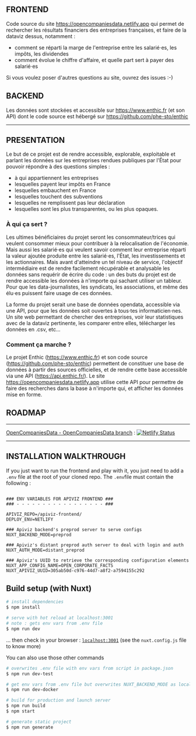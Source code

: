 ## FRONTEND
Code source du site https://opencompaniesdata.netlify.app qui permet de rechercher les résultats financiers des entreprises françaises, et faire de la dataviz dessus, notamment :
 - comment se réparti la marge de l'entreprise entre les salarié⋅es, les impôts, les dividendes
 - comment évolue le chiffre d'affaire, et quelle part sert à payer des salarié⋅es

Si vous voulez poser d'autres questions au site, ouvrez des issues :-)

## BACKEND
Les données sont stockées et accessible sur https://www.enthic.fr (et son API) dont le code source est hébergé sur https://github.com/phe-sto/enthic

-------
## PRESENTATION
Le but de ce projet est de rendre accessible, explorable, exploitable et parlant les données sur les entreprises rendues publiques par l'État pour pouvoir répondre à des questions simples : 
 - à qui appartiennent les entreprises
 - lesquelles payent leur impôts en France
 - lesquelles embauchent en France
 - lesquelles touchent des subventions
 - lesquelles ne remplissent pas leur déclaration
 - lesquelles sont les plus transparentes, ou les plus opaques.
 
### À qui ça sert ?
Les ultimes bénéficiaires du projet seront les consommateur/trices qui veulent consommer mieux pour contribuer à la relocalisation de l'économie.
Mais aussi les salarié⋅es qui veulent savoir comment leur entreprise réparti la valeur ajoutée produite entre les salarié⋅es, l'État, les investissements et les actionnaires.
Mais avant d'atteindre un tel niveau de service, l'objectif intermédiaire est de rendre facilement récupérable et analysable les données sans requérir de écrire du code : un des buts du projet est de rendre accessible les données à n'importe qui sachant utiliser un tableur. Pour que les data-journalistes, les syndicats, les associations, et même des élu⋅es puissent faire usage de ces données.

La forme du projet serait une base de données opendata, accessible via une API, pour que les données soit ouvertes à tous⋅tes informaticien⋅nes.
Un site web permettant de chercher des entreprises, voir leur statistiques avec de la dataviz pertinente, les comparer entre elles, télécharger les données en .csv, etc...

### Comment ça marche ?
Le projet Enthic (https://www.enthic.fr) et son code source (https://github.com/phe-sto/enthic) permettent de constituer une base de données à partir des sources officielles, et de rendre cette base accessible via une API (https://api.enthic.fr/).
Le site https://opencompaniesdata.netlify.app utilise cette API pour permettre de faire des recherches dans la base à n'importe qui, et afficher les données mise en forme.

## ROADMAP

--------
[OpenCompaniesData - OpenCompaniesData branch](https://opencompaniesdata.netlify.com/) : [![Netlify Status](https://api.netlify.com/api/v1/badges/cef36329-5ed1-49a6-b567-d3dfd79d9fe8/deploy-status)](https://app.netlify.com/sites/opencompaniesdata/deploys)

--------
## INSTALLATION WALKTHROUGH
If you just want to run the frontend and play with it, you just need to add a `.env` file at the root of your cloned repo. The `.env`file must contain the following : 

```env

### ENV VARIABLES FOR APIVIZ FRONTEND ### 
### - - - - - - - - - - - - - - - - - ### 

APIVIZ_REPO=/apiviz-frontend/
DEPLOY_ENV=NETLIFY

### Apiviz backend's preprod server to serve configs
NUXT_BACKEND_MODE=preprod

### Apiviz's distant preprod auth server to deal with login and auth
NUXT_AUTH_MODE=distant_preprod

### Apiviz's UUID to retrieve the corresponding configuration elements 
NUXT_APP_CONFIG_NAME=OPEN_CORPORATE_FACTS
NUXT_APIVIZ_UUID=305ab50d-c976-44d7-a8f2-a7594155c292

```

## Build setup (with Nuxt)

``` bash
# install dependencies
$ npm install

# serve with hot reload at localhost:3001
# note : gets env vars from .env file
$ npm run dev
```
... then check in your browser : [`localhost:3001`](localhost:3001) (see the `nuxt.config.js` file to know more)
<br>

You can also use those other commands
``` bash
# overwrites .env file with env vars from script in package.json
$ npm run dev-test

# get env vars from .env file but overwrites NUXT_BACKEND_MODE as local backend served with Docker
$ npm run dev-docker

# build for production and launch server
$ npm run build
$ npm start

# generate static project
$ npm run generate
```
